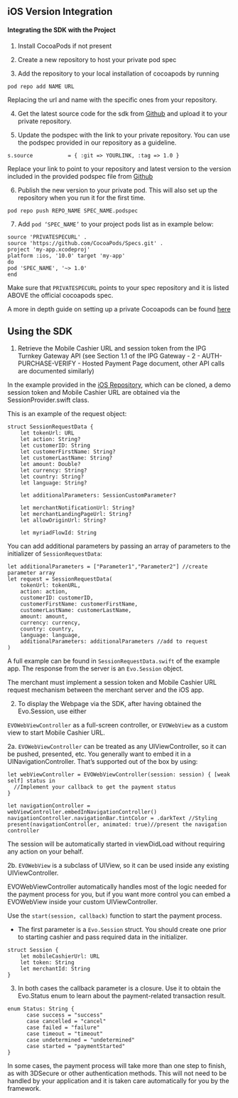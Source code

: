 ## iOS Version Integration 

#### Integrating the SDK with the Project 

1. Install CocoaPods if not present

2. Create a new repository to host your private pod spec

3. Add the repository to your local installation of cocoapods by running
```
pod repo add NAME URL
```

Replacing the url and name with the specific ones from your repository.


4. Get the latest source code for the sdk from [Github](https://github.com/eservice-electronic-payments/iOS_SDK) and upload it to your private repository.

5. Update the podspec with the link to your private repository. You can use the podspec provided in our repository as a guideline.
```
s.source           = { :git => YOURLINK, :tag => 1.0 }
```

Replace your link to point to your repository and latest version to the version included in the provided podspec file from [Github](https://github.com/eservice-electronic-payments/iOS_SDK)

6. Publish the new version to your private pod. This will also set up the repository when you run it for the first time.

```
pod repo push REPO_NAME SPEC_NAME.podspec
```

7. Add `pod ‘SPEC_NAME’` to your project pods list as in example below: 

```
source 'PRIVATESPECURL' . 
source 'https://github.com/CocoaPods/Specs.git' . 
project 'my-app.xcodeproj'   
platform :ios, '10.0' target 'my-app'   
do   
pod 'SPEC_NAME', '~> 1.0' 
end   
```

Make sure that `PRIVATESPECURL` points to your spec repository and it is listed ABOVE the official cocoapods spec.

A more in depth guide on setting up a private Cocoapods can be found [here](https://guides.cocoapods.org/making/private-cocoapods.html)



## Using the SDK

1. Retrieve the Mobile Cashier URL and session token from the IPG Turnkey Gateway API (see Section 1.1 of the IPG Gateway - 2 - AUTH-PURCHASE-VERIFY - Hosted Payment Page document, other API calls are documented similarly)

In the example provided in the [iOS Repository](https://github.com/eservice-electronic-payments/iOS_SDK), which can be cloned, a demo session token and Mobile Cashier URL are obtained via the SessionProvider.swift class.

This is an example of the request object:
```
struct SessionRequestData {
    let tokenUrl: URL
    let action: String?
    let customerID: String
    let customerFirstName: String?
    let customerLastName: String?
    let amount: Double?
    let currency: String?
    let country: String?
    let language: String?
    
    let additionalParameters: SessionCustomParameter?
    
    let merchantNotificationUrl: String?
    let merchantLandingPageUrl: String?
    let allowOriginUrl: String?
    
    let myriadFlowId: String
```
You can add additional parameters by passing an array of parameters to the initializer of `SessionRequestData`:

```
let additionalParameters = ["Parameter1","Parameter2"] //create parameter array
let request = SessionRequestData(
    tokenUrl: tokenURL,
    action: action,
    customerID: customerID,
    customerFirstName: customerFirstName,
    customerLastName: customerLastName,
    amount: amount,
    currency: currency,
    country: country,
    language: language,
    additionalParameters: additionalParameters //add to request
)
```

A full example can be found in `SessionRequestData.swift` of the example app. The response from the server is an `Evo.Session` object.


The merchant must implement a session token and Mobile Cashier URL request mechanism between the merchant server and the iOS app.


2. To display the Webpage via the SDK, after having obtained the Evo.Session, use either

`EVOWebViewController` as a full-screen controller, or
`EVOWebView` as a custom view to start Mobile Cashier URL.

2a. `EVOWebViewController` can be treated as any UIViewController, so it can be pushed, presented, etc. You generally want to embed it in a UINavigationController. That’s supported out of the box by using:

```
let webViewController = EVOWebViewController(session: session) { [weak self] status in
  //Implement your callback to get the payment status
}
        
let navigationController = webViewController.embedInNavigationController()
navigationController.navigationBar.tintColor = .darkText //Styling
present(navigationController, animated: true)//present the navigation controller
```

The session will be automatically started in viewDidLoad without requiring any action on your behalf.


2b.  `EVOWebView` is a subclass of UIView, so it can be used inside any existing UIViewController.

EVOWebViewController automatically handles most of the logic needed for the payment process for you, but if you want more control you can embed a EVOWebView inside your custom UIViewController. 

Use the `start(session, callback)` function to start the payment process.  

- The first parameter is a `Evo.Session` struct. You should create one prior to starting cashier and pass required data in the initializer. 

```
struct Session { 
	let mobileCashierUrl: URL         
	let token: String         
	let merchantId: String 
}
```

3. In both cases the callback parameter is a closure. Use it to obtain the Evo.Status ​enum to learn about the payment-related transaction result.

```
enum Status: String {         
      case success = "success"
      case cancelled = "cancel"
      case failed = "failure"
      case timeout = "timeout"
      case undetermined = "undetermined"
      case started = "paymentStarted"            
}
```

In some cases, the payment process will take more than one step to finish, as with 3DSecure or other authentication methods. This will not need to be handled by your application and it is taken care automatically for you by the framework.
